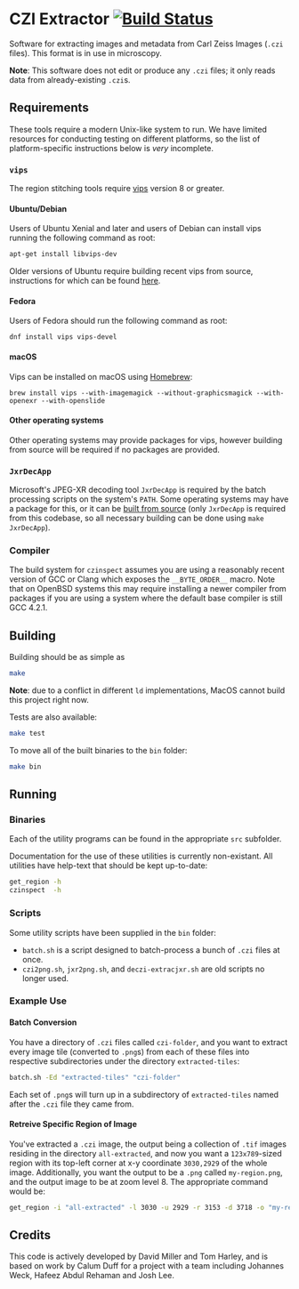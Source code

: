 # CZI Extractor [![Build Status](https://travis-ci.org/magnostherobot/czi-tools.svg?branch=master)](https://travis-ci.org/magnostherobot/czi-tools)

Software for extracting images and metadata from Carl Zeiss Images (`.czi`
files). This format is in use in microscopy.

**Note**: This software does not edit or produce any `.czi` files; it only reads
data from already-existing `.czi`s.

## Requirements

These tools require a modern Unix-like system to run. We have limited resources
for conducting testing on different platforms, so the list of platform-specific
instructions below is *very* incomplete.

### `vips`

The region stitching tools require [vips](https://github.com/jcupitt/libvips)
version 8 or greater.

#### Ubuntu/Debian

Users of Ubuntu Xenial and later and users of Debian can install vips running
the following command as root:
```bash
apt-get install libvips-dev
```

Older versions of Ubuntu require building recent vips from source, instructions
for which can be found
[here](https://github.com/jcupitt/libvips/wiki/Build-for-Ubuntu#building-from-source).

#### Fedora

Users of Fedora should run the following command as root:
```
dnf install vips vips-devel
```

#### macOS

Vips can be installed on macOS using [Homebrew](https://brew.sh):
```
brew install vips --with-imagemagick --without-graphicsmagick --with-openexr --with-openslide
```

#### Other operating systems

Other operating systems may provide packages for vips, however building from
source will be required if no packages are provided.

### `JxrDecApp`

Microsoft's JPEG-XR decoding tool `JxrDecApp` is required by the batch
processing scripts on the system's `PATH`. Some operating systems may have a
package for this, or it can be [built from
source](https://github.com/curasystems/jxrlib/blob/master/Makefile) (only
`JxrDecApp` is required from this codebase, so all necessary building can be
done using `make JxrDecApp`).

### Compiler

The build system for `czinspect` assumes you are using a reasonably recent
version of GCC or Clang which exposes the `__BYTE_ORDER__` macro. Note that on
OpenBSD systems this may require installing a newer compiler from packages if
you are using a system where the default base compiler is still GCC 4.2.1.

## Building

Building should be as simple as
```bash
make
```
**Note**: due to a conflict in different `ld` implementations, MacOS cannot
build this project right now.

Tests are also available:
```bash
make test
```
To move all of the built binaries to the `bin` folder:
```bash
make bin
```

## Running

### Binaries

Each of the utility programs can be found in the appropriate `src` subfolder.

Documentation for the use of these utilities is currently non-existant. All
utilities have help-text that should be kept up-to-date:
```bash
get_region -h
czinspect  -h
```

### Scripts

Some utility scripts have been supplied in the `bin` folder:

- `batch.sh` is a script designed to batch-process a bunch of `.czi` files at
once.
- `czi2png.sh`, `jxr2png.sh`, and `deczi-extracjxr.sh`
are old scripts no longer used.

### Example Use

#### Batch Conversion

You have a directory of `.czi` files called `czi-folder`,
and you want to extract every image tile (converted to `.png`s)
from each of these files into respective subdirectories under the directory
`extracted-tiles`:
```bash
batch.sh -Ed "extracted-tiles" "czi-folder"
```
Each set of `.png`s will turn up in a subdirectory of `extracted-tiles` named
after the `.czi` file they came from.

#### Retreive Specific Region of Image

You've extracted a `.czi` image, the output being a collection of `.tif` images
residing in the directory `all-extracted`, and now you want a `123x789`-sized
region with its top-left corner at x-y coordinate `3030,2929` of the whole
image. Additionally, you want the output to be a `.png`
called `my-region.png`, and the output image
to be at zoom level 8. The appropriate command would be:
```bash
get_region -i "all-extracted" -l 3030 -u 2929 -r 3153 -d 3718 -o "my-region.png" -z 8
```

## Credits

This code is actively developed by David Miller and Tom Harley,
and is based on work by Calum Duff for a project with a team including
Johannes Weck, Hafeez Abdul Rehaman and Josh Lee.
